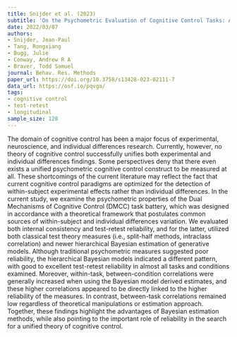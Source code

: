 ```yaml
---
title: Snijder et al. (2023)
subtitle: 'On the Psychometric Evaluation of Cognitive Control Tasks: An Investigation with the Dual Mechanisms of Cognitive Control (DMCC) Battery'
date: 2022/03/07
authors:
- Snijder, Jean-Paul
- Tang, Rongxiang
- Bugg, Julie
- Conway, Andrew R A
- Braver, Todd Samuel
journal: Behav. Res. Methods
paper_url: https://doi.org/10.3758/s13428-023-02111-7
data_url: https://osf.io/pqvga/
tags:
- cognitive control
- test-retest
- longitudinal
sample_size: 128
---
```


The domain of cognitive control has been a major focus of experimental, neuroscience, and individual differences research. Currently, however, no theory of cognitive control successfully unifies both experimental and individual differences findings. Some perspectives deny that there even exists a unified psychometric cognitive control construct to be measured at all. These shortcomings of the current literature may reflect the fact that current cognitive control paradigms are optimized for the detection of within-subject experimental effects rather than individual differences. In the current study, we examine the psychometric properties of the Dual Mechanisms of Cognitive Control (DMCC) task battery, which was designed in accordance with a theoretical framework that postulates common sources of within-subject and individual differences variation. We evaluated both internal consistency and test-retest reliability, and for the latter, utilized both classical test theory measures (i.e., split-half methods, intraclass correlation) and newer hierarchical Bayesian estimation of generative models. Although traditional psychometric measures suggested poor reliability, the hierarchical Bayesian models indicated a different pattern, with good to excellent test-retest reliability in almost all tasks and conditions examined. Moreover, within-task, between-condition correlations were generally increased when using the Bayesian model derived estimates, and these higher correlations appeared to be directly linked to the higher reliability of the measures. In contrast, between-task correlations remained low regardless of theoretical manipulations or estimation approach. Together, these findings highlight the advantages of Bayesian estimation methods, while also pointing to the important role of reliability in the search for a unified theory of cognitive control.
